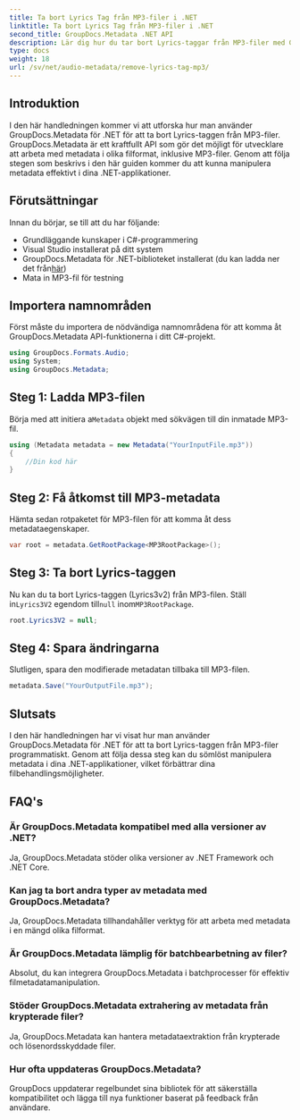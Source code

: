 ```yaml
---
title: Ta bort Lyrics Tag från MP3-filer i .NET
linktitle: Ta bort Lyrics Tag från MP3-filer i .NET
second_title: GroupDocs.Metadata .NET API
description: Lär dig hur du tar bort Lyrics-taggar från MP3-filer med GroupDocs.Metadata for .NET. Följ vår steg-för-steg-guide för effektiv metadatamanipulation.
type: docs
weight: 18
url: /sv/net/audio-metadata/remove-lyrics-tag-mp3/
---
```

## Introduktion
I den här handledningen kommer vi att utforska hur man använder GroupDocs.Metadata för .NET för att ta bort Lyrics-taggen från MP3-filer. GroupDocs.Metadata är ett kraftfullt API som gör det möjligt för utvecklare att arbeta med metadata i olika filformat, inklusive MP3-filer. Genom att följa stegen som beskrivs i den här guiden kommer du att kunna manipulera metadata effektivt i dina .NET-applikationer.
## Förutsättningar
Innan du börjar, se till att du har följande:
- Grundläggande kunskaper i C#-programmering
- Visual Studio installerat på ditt system
-  GroupDocs.Metadata för .NET-biblioteket installerat (du kan ladda ner det från[här](https://releases.groupdocs.com/metadata/net/))
- Mata in MP3-fil för testning

## Importera namnområden
Först måste du importera de nödvändiga namnområdena för att komma åt GroupDocs.Metadata API-funktionerna i ditt C#-projekt.
```csharp
using GroupDocs.Formats.Audio;
using System;
using GroupDocs.Metadata;
```
## Steg 1: Ladda MP3-filen
 Börja med att initiera a`Metadata` objekt med sökvägen till din inmatade MP3-fil.
```csharp
using (Metadata metadata = new Metadata("YourInputFile.mp3"))
{
    //Din kod här
}
```
## Steg 2: Få åtkomst till MP3-metadata
Hämta sedan rotpaketet för MP3-filen för att komma åt dess metadataegenskaper.
```csharp
var root = metadata.GetRootPackage<MP3RootPackage>();
```
## Steg 3: Ta bort Lyrics-taggen
 Nu kan du ta bort Lyrics-taggen (Lyrics3v2) från MP3-filen. Ställ in`Lyrics3V2` egendom till`null` inom`MP3RootPackage`.
```csharp
root.Lyrics3V2 = null;
```
## Steg 4: Spara ändringarna
Slutligen, spara den modifierade metadatan tillbaka till MP3-filen.
```csharp
metadata.Save("YourOutputFile.mp3");
```

## Slutsats
I den här handledningen har vi visat hur man använder GroupDocs.Metadata för .NET för att ta bort Lyrics-taggen från MP3-filer programmatiskt. Genom att följa dessa steg kan du sömlöst manipulera metadata i dina .NET-applikationer, vilket förbättrar dina filbehandlingsmöjligheter.

## FAQ's
### Är GroupDocs.Metadata kompatibel med alla versioner av .NET?
Ja, GroupDocs.Metadata stöder olika versioner av .NET Framework och .NET Core.
### Kan jag ta bort andra typer av metadata med GroupDocs.Metadata?
Ja, GroupDocs.Metadata tillhandahåller verktyg för att arbeta med metadata i en mängd olika filformat.
### Är GroupDocs.Metadata lämplig för batchbearbetning av filer?
Absolut, du kan integrera GroupDocs.Metadata i batchprocesser för effektiv filmetadatamanipulation.
### Stöder GroupDocs.Metadata extrahering av metadata från krypterade filer?
Ja, GroupDocs.Metadata kan hantera metadataextraktion från krypterade och lösenordsskyddade filer.
### Hur ofta uppdateras GroupDocs.Metadata?
GroupDocs uppdaterar regelbundet sina bibliotek för att säkerställa kompatibilitet och lägga till nya funktioner baserat på feedback från användare.